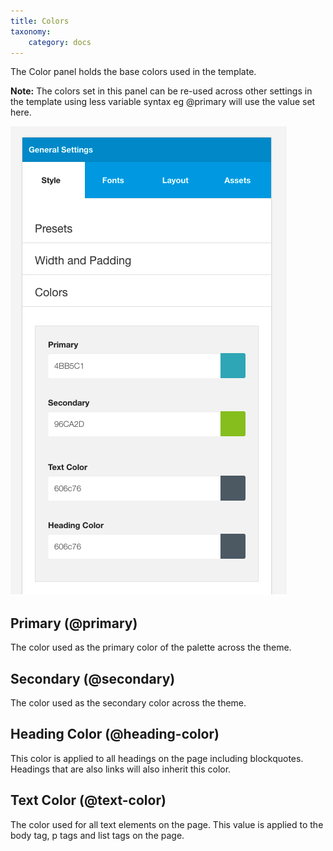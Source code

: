 ```yaml
---
title: Colors
taxonomy:
    category: docs
---
```


The Color panel holds the base colors used in the template. 

**Note:** The colors set in this panel can be re-used across other settings in the template using less variable syntax eg @primary will use the value set here.

![Colors](colors.png)

## Primary (@primary)

The color used as the primary color of the palette across the theme.

## Secondary (@secondary)

The color used as the secondary color across the theme.

## Heading Color (@heading-color)

This color is applied to all headings on the page including blockquotes. Headings that are also links will also inherit this color.



## Text Color (@text-color)
The color used for all text elements on the page. This value is applied to the body tag, p tags and list tags on the page.

